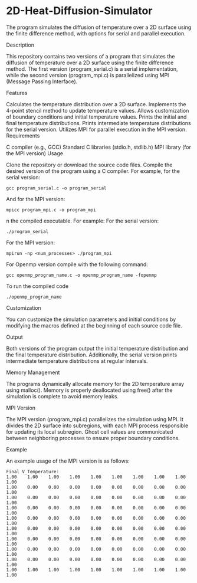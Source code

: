 # 2D-Heat-Diffusion-Simulator
The program simulates the diffusion of temperature over a 2D surface using the finite difference method, with options for serial and parallel execution.

Description

This repository contains two versions of a program that simulates the diffusion of temperature over a 2D surface using the finite difference method. The first version (program_serial.c) is a serial implementation, while the second version (program_mpi.c) is parallelized using MPI (Message Passing Interface).

Features

Calculates the temperature distribution over a 2D surface.
Implements the 4-point stencil method to update temperature values.
Allows customization of boundary conditions and initial temperature values.
Prints the initial and final temperature distributions.
Prints intermediate temperature distributions for the serial version.
Utilizes MPI for parallel execution in the MPI version.
Requirements

C compiler (e.g., GCC)
Standard C libraries (stdio.h, stdlib.h)
MPI library (for the MPI version)
Usage

Clone the repository or download the source code files.
Compile the desired version of the program using a C compiler. For example, for the serial version:
```
gcc program_serial.c -o program_serial
```
And for the MPI version:
```
mpicc program_mpi.c -o program_mpi
```
n the compiled executable. For example:
For the serial version:
```
./program_serial
```
For the MPI version:
```
mpirun -np <num_processes> ./program_mpi
```
For Openmp version compile with the following command:
```
gcc openmp_program_name.c -o openmp_program_name -fopenmp
```
To run the compiled code 

```
./openmp_program_name
```

Customization

You can customize the simulation parameters and initial conditions by modifying the macros defined at the beginning of each source code file.

Output

Both versions of the program output the initial temperature distribution and the final temperature distribution. Additionally, the serial version prints intermediate temperature distributions at regular intervals.

Memory Management

The programs dynamically allocate memory for the 2D temperature array using malloc(). Memory is properly deallocated using free() after the simulation is complete to avoid memory leaks.

MPI Version

The MPI version (program_mpi.c) parallelizes the simulation using MPI. It divides the 2D surface into subregions, with each MPI process responsible for updating its local subregion. Ghost cell values are communicated between neighboring processes to ensure proper boundary conditions.

Example

An example usage of the MPI version is as follows:
```
Final V_Temperature:
1.00    1.00    1.00    1.00    1.00    1.00    1.00    1.00    1.00    1.00    
1.00    0.00    0.00    0.00    0.00    0.00    0.00    0.00    0.00    1.00    
1.00    0.00    0.00    0.00    0.00    0.00    0.00    0.00    0.00    1.00    
1.00    0.00    0.00    0.00    0.00    0.00    0.00    0.00    0.00    1.00    
1.00    0.00    0.00    0.00    0.00    0.00    0.00    0.00    0.00    1.00    
1.00    0.00    0.00    0.00    0.00    0.00    0.00    0.00    0.00    1.00    
1.00    0.00    0.00    0.00    0.00    0.00    0.00    0.00    0.00    1.00    
1.00    0.00    0.00    0.00    0.00    0.00    0.00    0.00    0.00    1.00    
1.00    0.00    0.00    0.00    0.00    0.00    0.00    0.00    0.00    1.00    
1.00    1.00    1.00    1.00    1.00    1.00    1.00    1.00    1.00    1.00    

```

